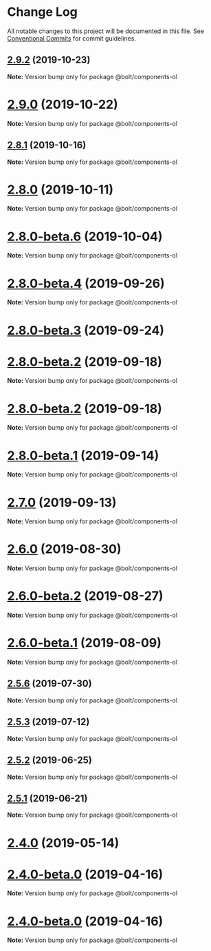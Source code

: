 # Change Log

All notable changes to this project will be documented in this file.
See [Conventional Commits](https://conventionalcommits.org) for commit guidelines.

## [2.9.2](https://github.com/bolt-design-system/bolt/tree/master/packages/components/lists/bolt-ol/compare/v2.9.1...v2.9.2) (2019-10-23)

**Note:** Version bump only for package @bolt/components-ol





# [2.9.0](https://github.com/bolt-design-system/bolt/tree/master/packages/components/lists/bolt-ol/compare/v2.8.3...v2.9.0) (2019-10-22)

**Note:** Version bump only for package @bolt/components-ol





## [2.8.1](https://github.com/bolt-design-system/bolt/tree/master/packages/components/lists/bolt-ol/compare/v2.8.0...v2.8.1) (2019-10-16)

**Note:** Version bump only for package @bolt/components-ol





# [2.8.0](https://github.com/bolt-design-system/bolt/tree/master/packages/components/lists/bolt-ol/compare/v2.8.0-beta.6...v2.8.0) (2019-10-11)

**Note:** Version bump only for package @bolt/components-ol





# [2.8.0-beta.6](https://github.com/bolt-design-system/bolt/tree/master/packages/components/lists/bolt-ol/compare/v2.8.0-beta.5...v2.8.0-beta.6) (2019-10-04)

**Note:** Version bump only for package @bolt/components-ol





# [2.8.0-beta.4](https://github.com/bolt-design-system/bolt/tree/master/packages/components/lists/bolt-ol/compare/v2.8.0-beta.3...v2.8.0-beta.4) (2019-09-26)

**Note:** Version bump only for package @bolt/components-ol





# [2.8.0-beta.3](https://github.com/bolt-design-system/bolt/tree/master/packages/components/lists/bolt-ol/compare/v2.7.1...v2.8.0-beta.3) (2019-09-24)



# [2.8.0-beta.2](https://github.com/bolt-design-system/bolt/tree/master/packages/components/lists/bolt-ol/compare/v2.7.0...v2.8.0-beta.2) (2019-09-18)

**Note:** Version bump only for package @bolt/components-ol





# [2.8.0-beta.2](https://github.com/bolt-design-system/bolt/tree/master/packages/components/lists/bolt-ol/compare/v2.7.0...v2.8.0-beta.2) (2019-09-18)

**Note:** Version bump only for package @bolt/components-ol





# [2.8.0-beta.1](https://github.com/bolt-design-system/bolt/tree/master/packages/components/lists/bolt-ol/compare/v2.7.0...v2.8.0-beta.1) (2019-09-14)

**Note:** Version bump only for package @bolt/components-ol





# [2.7.0](https://github.com/bolt-design-system/bolt/tree/master/packages/components/lists/bolt-ol/compare/v2.6.0...v2.7.0) (2019-09-13)

**Note:** Version bump only for package @bolt/components-ol





# [2.6.0](https://github.com/bolt-design-system/bolt/tree/master/packages/components/lists/bolt-ol/compare/v2.6.0-beta.2...v2.6.0) (2019-08-30)

**Note:** Version bump only for package @bolt/components-ol





# [2.6.0-beta.2](https://github.com/bolt-design-system/bolt/tree/master/packages/components/lists/bolt-ol/compare/v2.6.0-beta.1...v2.6.0-beta.2) (2019-08-27)

**Note:** Version bump only for package @bolt/components-ol





# [2.6.0-beta.1](https://github.com/bolt-design-system/bolt/tree/master/packages/components/lists/bolt-ol/compare/v2.5.6...v2.6.0-beta.1) (2019-08-09)

**Note:** Version bump only for package @bolt/components-ol





## [2.5.6](https://github.com/bolt-design-system/bolt/tree/master/packages/components/lists/bolt-ol/compare/v2.5.5...v2.5.6) (2019-07-30)

**Note:** Version bump only for package @bolt/components-ol





## [2.5.3](https://github.com/bolt-design-system/bolt/tree/master/packages/components/lists/bolt-ol/compare/v2.5.2...v2.5.3) (2019-07-12)

**Note:** Version bump only for package @bolt/components-ol





## [2.5.2](https://github.com/bolt-design-system/bolt/tree/master/packages/components/lists/bolt-ol/compare/v2.5.1...v2.5.2) (2019-06-25)

**Note:** Version bump only for package @bolt/components-ol





## [2.5.1](https://github.com/bolt-design-system/bolt/tree/master/packages/components/lists/bolt-ol/compare/v2.5.0...v2.5.1) (2019-06-21)

**Note:** Version bump only for package @bolt/components-ol





# [2.4.0](https://github.com/bolt-design-system/bolt/tree/master/packages/components/lists/bolt-ol/compare/v2.3.2...v2.4.0) (2019-05-14)



# [2.4.0-beta.0](https://github.com/bolt-design-system/bolt/tree/master/packages/components/lists/bolt-ol/compare/v2.2.2...v2.4.0-beta.0) (2019-04-16)

**Note:** Version bump only for package @bolt/components-ol





# [2.4.0-beta.0](https://github.com/bolt-design-system/bolt/tree/master/packages/components/lists/bolt-ol/compare/v2.3.0...v2.4.0-beta.0) (2019-04-16)

**Note:** Version bump only for package @bolt/components-ol

